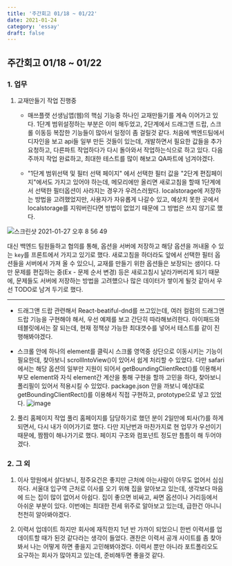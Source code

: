 ```yaml
---
title: '주간회고 01/18 ~ 01/22'
date: 2021-01-24
category: 'essay'
draft: false
---
```


## 주간회고 01/18 ~ 01/22

### 1. 업무

1. 교재만들기 작업 진행중

   - 매쓰플랫 선생님앱(웹)의 핵심 기능중 하나인 교재만들기를 계속 이어가고 있다. 1단계 범위설정하는 부분은 이미 해두었고, 2단계에서 드래그앤 드랍, 스크롤 이동등 복잡한 기능들이 많아서 일정이 좀 걸릴것 같다. 처음에 백엔드팀에서 디자인을 보고 api들 일부 만든 것들이 있는데, 개발하면서 필요한 값들을 추가 요청하고, 다른파트 작업하다가 다시 돌아와서 작업하는식으로 하고 있다. 다음주까지 작업 완료하고, 최대한 테스트를 많이 해보고 QA파트에 넘겨야겠다.

   - "1단계 범위선택 및 필터 선택 페이지" 에서 선택한 필터 값을 "2단계 편집페이지"에서도 가지고 있어야 하는데, 메모리에만 올리면 새로고침을 할때 1단계에서 선택한 필터옵션이 사라지는 경우가 우려스러웠다. localstorage에 저장하는 방법을 고려했었지만, 사용자가 자유롭게 나갈수 있고, 예상치 못한 곳에서 localstorage를 지워버린다면 방법이 없었기 때문에 그 방법은 쓰지 않기로 했다.

![스크린샷 2021-01-27 오후 8 56 49](https://user-images.githubusercontent.com/34129711/105987894-43205580-60e2-11eb-9a67-61a90947796d.png)

대신 백엔드 팀원들하고 협의를 통해, 옵션을 서버에 저장하고 해당 옵션을 꺼내올 수 있는 `key`를 프론트에서 가지고 있기로 했다. 새로고침을 하더라도 앞에서 선택한 필터 옵션들을 서버에서 가져 올 수 있으니, 교재를 만들기 위한 옵션들은 보장되는 샘이다. 다만 문제를 편집하는 중(Ex - 문제 순서 변경) 등은 새로고침시 날라가버리게 되기 때문에, 문제들도 서버에 저장하는 방법을 고려헀으나 많은 데이터가 쌓이게 될것 같아서 우선 TODO로 남겨 두기로 했다.

---

- 드래그앤 드랍 관련해서 React-beatiful-dnd를 쓰고있는데, 여러 컬럼의 드래그앤 드랍 기능을 구현해야 해서, 우선 예제를 보고 간단히 따라해보려한다. 아이패드와 테블릿에서는 잘 되는데, 현재 정책상 가능한 최대갯수를 넣어서 테스트를 같이 진행해봐야겠다.

- 스크롤 안에 하나의 element를 클릭시 스크롤 영역중 상단으로 이동시키는 기능이 필요한데, 찾아보니 scrollIntoView()이 있어서 쉽게 처리할 수 있었다. 다만 safari에서는 해당 옵션의 일부만 지원이 되어서 getBoundingClientRect()를 이용해서 부모 element와 자식 element간 계산을 통해 구현을 할까 고민을 하다, 찾아보니 폴리필이 있어서 적용시킬 수 있었다. package.json 안을 까보니 예상대로 getBoundingClientRect()를 이용해서 직접 구현하고, prototype으로 넣고 있었다.
  ![image](https://user-images.githubusercontent.com/34129711/105628839-b3c93700-5e82-11eb-8f95-ec9ceb41570d.png)

2. 풀리 홈페이지 작업
   풀리 홈페이지를 담당하기로 했던 분이 2일만에 퇴사(?)를 하게되면서, 다시 내가 이어가기로 했다. 다만 지난번과 마찬가지로 현 업무가 우선이기 때문에, 짬짬이 해나가기로 했다. 페이지 구조와 컴포넌트 정도만 틈틈이 해 두어야겠다.

### 2. 그 외

1. 이사
   망원에서 살다보니, 정주요건은 좋지만 근처에 아는사람이 아무도 없어서 심심하다. 서울대 입구역 근처로 이사를 오기 위해 집을 알아보고 있는데, 생각보다 마음에 드는 집이 많이 없어서 아쉽다. 집이 좋으면 비싸고, 싸면 옵션이나 거리등에서 아쉬운 부분이 있다. 이번에는 최대한 전세 위주로 알아보고 있는데, 급한건 아니니 천천히 알아봐야겠다.

2. 이력서 업데이트
   하지만 회사에 재직한지 1년 반 가까이 되었으니 한번 이력서를 업데이트할 때가 된것 같다라는 생각이 들었다. 괜찬은 이력서 공개 사이트를 좀 찾아봐서 나는 어떻게 하면 좋을지 고민해봐야겠다. 이력서 뿐만 아니라 포트폴리오도 요구하는 회사가 많아지고 있는데, 준비해두면 좋을것 같다.
